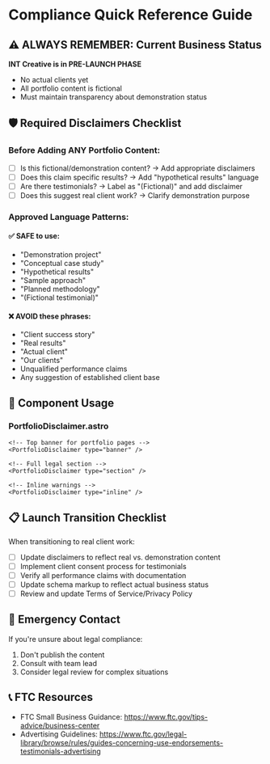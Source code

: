# Compliance Quick Reference Guide

## ⚠️ ALWAYS REMEMBER: Current Business Status

**INT Creative is in PRE-LAUNCH PHASE**
- No actual clients yet
- All portfolio content is fictional
- Must maintain transparency about demonstration status

## 🛡️ Required Disclaimers Checklist

### Before Adding ANY Portfolio Content:
- [ ] Is this fictional/demonstration content? → Add appropriate disclaimers
- [ ] Does this claim specific results? → Add "hypothetical results" language  
- [ ] Are there testimonials? → Label as "(Fictional)" and add disclaimer
- [ ] Does this suggest real client work? → Clarify demonstration purpose

### Approved Language Patterns:

#### ✅ SAFE to use:
- "Demonstration project"
- "Conceptual case study" 
- "Hypothetical results"
- "Sample approach"
- "Planned methodology"
- "(Fictional testimonial)"

#### ❌ AVOID these phrases:
- "Client success story"
- "Real results"
- "Actual client"
- "Our clients"
- Unqualified performance claims
- Any suggestion of established client base

## 🔧 Component Usage

### PortfolioDisclaimer.astro
```astro
<!-- Top banner for portfolio pages -->
<PortfolioDisclaimer type="banner" />

<!-- Full legal section -->
<PortfolioDisclaimer type="section" />

<!-- Inline warnings -->
<PortfolioDisclaimer type="inline" />
```

## 📋 Launch Transition Checklist

When transitioning to real client work:
- [ ] Update disclaimers to reflect real vs. demonstration content
- [ ] Implement client consent process for testimonials
- [ ] Verify all performance claims with documentation
- [ ] Update schema markup to reflect actual business status
- [ ] Review and update Terms of Service/Privacy Policy

## 🚨 Emergency Contact
If you're unsure about legal compliance:
1. Don't publish the content
2. Consult with team lead
3. Consider legal review for complex situations

## 📞 FTC Resources
- FTC Small Business Guidance: https://www.ftc.gov/tips-advice/business-center
- Advertising Guidelines: https://www.ftc.gov/legal-library/browse/rules/guides-concerning-use-endorsements-testimonials-advertising